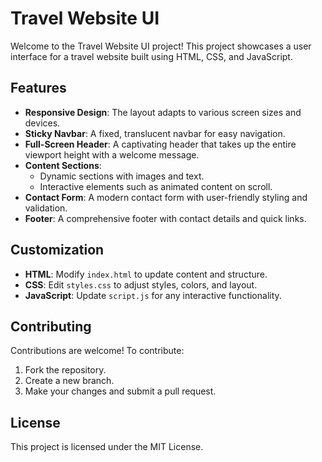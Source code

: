 # Travel Website UI

Welcome to the Travel Website UI project! This project showcases a user interface for a travel website built using HTML, CSS, and JavaScript.

## Features

- **Responsive Design**: The layout adapts to various screen sizes and devices.
- **Sticky Navbar**: A fixed, translucent navbar for easy navigation.
- **Full-Screen Header**: A captivating header that takes up the entire viewport height with a welcome message.
- **Content Sections**:
  - Dynamic sections with images and text.
  - Interactive elements such as animated content on scroll.
- **Contact Form**: A modern contact form with user-friendly styling and validation.
- **Footer**: A comprehensive footer with contact details and quick links.

## Customization

- **HTML**: Modify `index.html` to update content and structure.
- **CSS**: Edit `styles.css` to adjust styles, colors, and layout.
- **JavaScript**: Update `script.js` for any interactive functionality.

## Contributing

Contributions are welcome! To contribute:
1. Fork the repository.
2. Create a new branch.
3. Make your changes and submit a pull request.

## License

This project is licensed under the MIT License.
